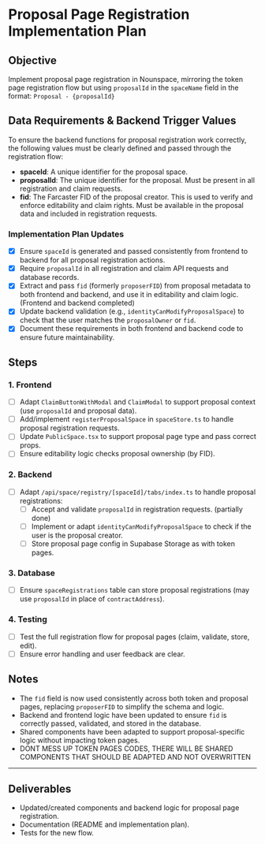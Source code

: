 # Proposal Page Registration Implementation Plan

## Objective

Implement proposal page registration in Nounspace, mirroring the token page registration flow but using `proposalId` in the `spaceName` field in the format: `Proposal - {proposalId}`

## Data Requirements & Backend Trigger Values

To ensure the backend functions for proposal registration work correctly, the following values must be clearly defined and passed through the registration flow:

- **spaceId**: A unique identifier for the proposal space.
- **proposalId**: The unique identifier for the proposal. Must be present in all registration and claim requests.
- **fid**: The Farcaster FID of the proposal creator. This is used to verify and enforce editability and claim rights. Must be available in the proposal data and included in registration requests.

### Implementation Plan Updates

- [x] Ensure `spaceId` is generated and passed consistently from frontend to backend for all proposal registration actions.
- [x] Require `proposalId` in all registration and claim API requests and database records.
- [x] Extract and pass `fid` (formerly `proposerFID`) from proposal metadata to both frontend and backend, and use it in editability and claim logic. (Frontend and backend completed)
- [x] Update backend validation (e.g., `identityCanModifyProposalSpace`) to check that the user matches the `proposalOwner` or `fid`.
- [x] Document these requirements in both frontend and backend code to ensure future maintainability.

## Steps

### 1. Frontend

- [ ] Adapt `ClaimButtonWithModal` and `ClaimModal` to support proposal context (use `proposalId` and proposal data).
- [ ] Add/implement `registerProposalSpace` in `spaceStore.ts` to handle proposal registration requests.
- [ ] Update `PublicSpace.tsx` to support proposal page type and pass correct props.
- [ ] Ensure editability logic checks proposal ownership (by FID).

### 2. Backend

- [ ] Adapt `/api/space/registry/[spaceId]/tabs/index.ts` to handle proposal registrations:
  - [ ] Accept and validate `proposalId` in registration requests. (partially done)
  - [ ] Implement or adapt `identityCanModifyProposalSpace` to check if the user is the proposal creator.
  - [ ] Store proposal page config in Supabase Storage as with token pages.

### 3. Database

- [ ] Ensure `spaceRegistrations` table can store proposal registrations (may use `proposalId` in place of `contractAddress`).

### 4. Testing

- [ ] Test the full registration flow for proposal pages (claim, validate, store, edit).
- [ ] Ensure error handling and user feedback are clear.

## Notes

- The `fid` field is now used consistently across both token and proposal pages, replacing `proposerFID` to simplify the schema and logic.
- Backend and frontend logic have been updated to ensure `fid` is correctly passed, validated, and stored in the database.
- Shared components have been adapted to support proposal-specific logic without impacting token pages.
- DONT MESS UP TOKEN PAGES CODES, THERE WILL BE SHARED COMPONENTS THAT SHOULD BE ADAPTED AND NOT OVERWRITTEN

---

## Deliverables

- Updated/created components and backend logic for proposal page registration.
- Documentation (README and implementation plan).
- Tests for the new flow.
